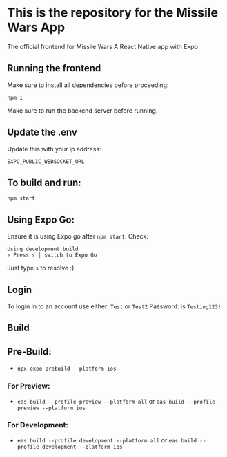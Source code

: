 # This is the repository for the Missile Wars App
The official frontend for Missile Wars 
A React Native app with Expo

## Running the frontend

Make sure to install all dependencies before proceeding:

```
npm i
```
Make sure to run the backend server before running.

## Update the .env
Update this with your ip address:
```
EXPO_PUBLIC_WEBSOCKET_URL
```

## To build and run:

```
npm start
```

## Using Expo Go:
Ensure it is using Expo go after `npm start`.
Check:
```
Using development build
› Press s │ switch to Expo Go
```
Just type `s` to resolve :)

## Login 
To login in to an account use either: 
`Test` or `Test2`
Password: is `Testing123!`

## Build 
## Pre-Build:
- `npx expo prebuild --platform ios`

### For Preview:
- `eas build --profile preview --platform all` or `eas build --profile preview --platform ios`

### For Development:
- `eas build --profile development --platform all` or `eas build --profile development --platform ios`
